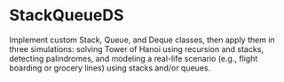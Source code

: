 # StackQueueDS
Implement custom Stack, Queue, and Deque classes, then apply them in three simulations: solving Tower of Hanoi using recursion and stacks, detecting palindromes, and modeling a real-life scenario (e.g., flight boarding or grocery lines) using stacks and/or queues.
